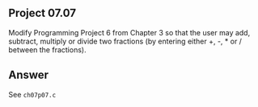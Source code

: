## Project 07.07
Modify Programming Project 6 from Chapter 3 so that the user may add, subtract, multiply or divide two fractions (by entering either +, -, * or / between the fractions).

## Answer
See ```ch07p07.c```
